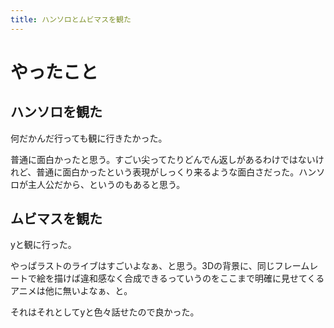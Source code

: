```yaml
---
title: ハンソロとムビマスを観た
---
```


# やったこと

## ハンソロを観た

何だかんだ行っても観に行きたかった。

普通に面白かったと思う。すごい尖ってたりどんでん返しがあるわけではないけれど、普通に面白かったという表現がしっくり来るような面白さだった。ハンソロが主人公だから、というのもあると思う。

## ムビマスを観た

yと観に行った。

やっぱラストのライブはすごいよなぁ、と思う。3Dの背景に、同じフレームレートで絵を描けば違和感なく合成できるっていうのをここまで明確に見せてくるアニメは他に無いよなぁ、と。

それはそれとしてyと色々話せたので良かった。
